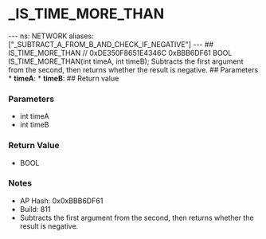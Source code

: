# _IS_TIME_MORE_THAN

--- ns: NETWORK aliases: ["_SUBTRACT_A_FROM_B_AND_CHECK_IF_NEGATIVE"] --- ## IS_TIME_MORE_THAN  // 0xDE350F8651E4346C 0xBBB6DF61 BOOL IS_TIME_MORE_THAN(int timeA, int timeB);  Subtracts the first argument from the second, then returns whether the result is negative.  ## Parameters * **timeA**: * **timeB**:  ## Return value

### Parameters
* int timeA
* int timeB

### Return Value
* BOOL

### Notes
* AP Hash: 0x0xBBB6DF61
* Build: 811
* Subtracts the first argument from the second, then returns whether the result is negative.


